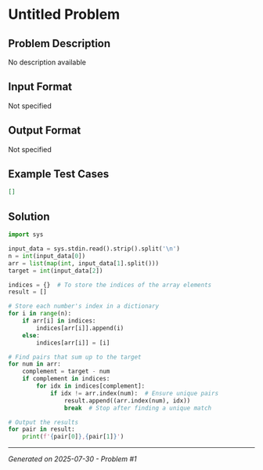 # Untitled Problem

## Problem Description
No description available

## Input Format
Not specified

## Output Format
Not specified

## Example Test Cases
```json
[]
```

## Solution
```python
import sys

input_data = sys.stdin.read().strip().split('\n')
n = int(input_data[0])
arr = list(map(int, input_data[1].split()))
target = int(input_data[2])

indices = {}  # To store the indices of the array elements
result = []

# Store each number's index in a dictionary
for i in range(n):
    if arr[i] in indices:
        indices[arr[i]].append(i)
    else:
        indices[arr[i]] = [i]

# Find pairs that sum up to the target
for num in arr:
    complement = target - num
    if complement in indices:
        for idx in indices[complement]:
            if idx != arr.index(num):  # Ensure unique pairs
                result.append((arr.index(num), idx))
                break  # Stop after finding a unique match

# Output the results
for pair in result:
    print(f'{pair[0]},{pair[1]}')
```

---
*Generated on 2025-07-30 - Problem #1*